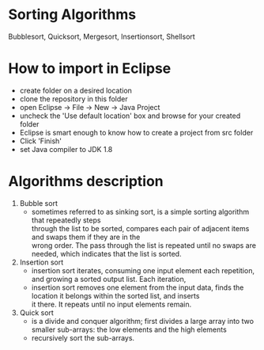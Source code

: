 # Sorting Algorithms
Bubblesort, Quicksort, Mergesort, Insertionsort, Shellsort

# How to import in Eclipse
 - create folder on a desired location<br>
 - clone the repository in this folder<br>
 - open Eclipse -> File -> New -> Java Project<br>
 - uncheck the 'Use default location' box and browse for your created folder<br>
 - Eclipse is smart enough to know how to create a project from src folder<br>
 - Click 'Finish'<br>
 - set Java compiler to JDK 1.8 <br>

# Algorithms description
1. Bubble sort<br>
    * sometimes referred to as sinking sort, is a simple sorting algorithm that repeatedly steps<br>
  through the list to be sorted, compares each pair of adjacent items and swaps them if they are in the<br>
  wrong order. The pass through the list is repeated until no swaps are needed, which indicates that the list is sorted.<br>
2. Insertion sort<br>
    * insertion sort iterates, consuming one input element each repetition, and growing a sorted output list. Each iteration,<br>
    * insertion sort removes one element from the input data, finds the location it belongs within the sorted list, and inserts<br>
    it there. It repeats until no input elements remain.<br>
3. Quick sort<br>
    * is a divide and conquer algorithm; first divides a large array into two smaller sub-arrays: the low elements and the high elements<br> 
    * recursively sort the sub-arrays.
